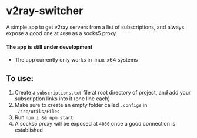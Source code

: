 # v2ray-switcher
A simple app to get v2ray servers from a list of subscriptions, and always expose a good one at `4080` as a socks5 proxy.

#### The app is still under development
- The app currently only works in linux-x64 systems

## To use:

 1. Create a `subscriptions.txt` file at root directory of project, and add your subscription links into it (one line each)
 2. Make sure to create an empty folder called `.configs` in `./src/utils/Files`
 3. Run `npm i && npm start`
 4. A socks5 proxy will be exposed at `4080` once a good connection is established
